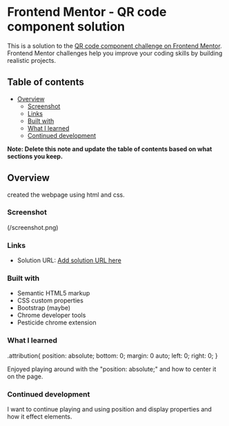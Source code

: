 # Frontend Mentor - QR code component solution

This is a solution to the [QR code component challenge on Frontend Mentor](https://www.frontendmentor.io/challenges/qr-code-component-iux_sIO_H). Frontend Mentor challenges help you improve your coding skills by building realistic projects. 

## Table of contents

- [Overview](#overview)
  - [Screenshot](#screenshot)
  - [Links](#links)
  - [Built with](#built-with)
  - [What I learned](#what-i-learned)
  - [Continued development](#continued-development)


**Note: Delete this note and update the table of contents based on what sections you keep.**

## Overview
created the webpage using html and css. 
### Screenshot

(/screenshot.png)


### Links

- Solution URL: [Add solution URL here](https://your-solution-url.com)



### Built with

- Semantic HTML5 markup
- CSS custom properties
- Bootstrap (maybe)
- Chrome developer tools
- Pesticide chrome extension



### What I learned
.attribution{
    position: absolute;
    bottom: 0;
    margin: 0 auto;
    left: 0;
    right: 0;
}

Enjoyed playing around with the "position: absolute;" and how to center it on the page. 


### Continued development

I want to continue playing and using position and display properties and how it effect elements. 

